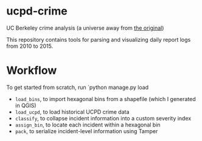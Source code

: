 # ucpd-crime

UC Berkeley crime analysis (a universe away from [the original](http://berkeleycrime.org))

This repository contains tools for parsing and visualizing daily report logs from 2010 to 2015.

# Workflow

To get started from scratch, run `python manage.py load

* `load_bins`, to import hexagonal bins from a shapefile (which I generated in QGIS)
* `load_ucpd`, to load historical UCPD crime data
* `classify`, to collapse incident information into a custom severity index
* `assign_bin`, to locate each incident within a hexagonal bin
* `pack`, to serialize incident-level information using Tamper